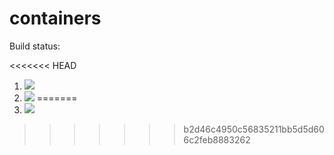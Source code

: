 # containers

Build status:

<<<<<<< HEAD
1. [![](https://github.com/mariagerges/week8_containers/workflows/tests-fibonacci/badge.svg)](https://github.com/mikeizbicki/week8_containers/actions?query=workflow%3Atests-fibonacci)
1. [![](https://github.com/mariagerges/week8_containers/workflows/tests-range/badge.svg)](https://github.com/mikeizbicki/week8_containers/actions?query=workflow%3Atests-range)
=======
1. [![](https://github.com/mariagerges/week8_containers/workflows/tests-unicode/badge.svg)](https://github.com/mikeizbicki/containers/actions?query=workflow%3Atests-unicode)
>>>>>>> b2d46c4950c56835211bb5d5d606c2feb8883262
